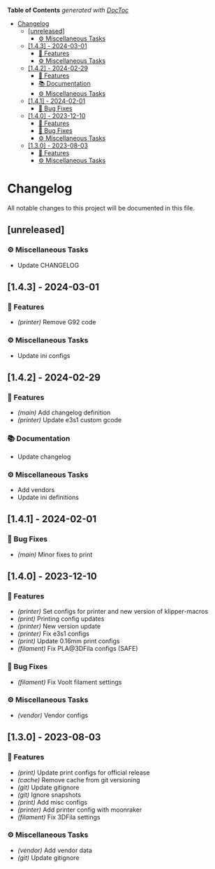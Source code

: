 <!-- START doctoc generated TOC please keep comment here to allow auto update -->
<!-- DON'T EDIT THIS SECTION, INSTEAD RE-RUN doctoc TO UPDATE -->
**Table of Contents**  *generated with [DocToc](https://github.com/thlorenz/doctoc)*

- [Changelog](#changelog)
  - [[unreleased]](#unreleased)
    - [⚙️ Miscellaneous Tasks](#-miscellaneous-tasks)
  - [[1.4.3] - 2024-03-01](#143---2024-03-01)
    - [🚀 Features](#-features)
    - [⚙️ Miscellaneous Tasks](#-miscellaneous-tasks-1)
  - [[1.4.2] - 2024-02-29](#142---2024-02-29)
    - [🚀 Features](#-features-1)
    - [📚 Documentation](#-documentation)
    - [⚙️ Miscellaneous Tasks](#-miscellaneous-tasks-2)
  - [[1.4.1] - 2024-02-01](#141---2024-02-01)
    - [🐛 Bug Fixes](#-bug-fixes)
  - [[1.4.0] - 2023-12-10](#140---2023-12-10)
    - [🚀 Features](#-features-2)
    - [🐛 Bug Fixes](#-bug-fixes-1)
    - [⚙️ Miscellaneous Tasks](#-miscellaneous-tasks-3)
  - [[1.3.0] - 2023-08-03](#130---2023-08-03)
    - [🚀 Features](#-features-3)
    - [⚙️ Miscellaneous Tasks](#-miscellaneous-tasks-4)

<!-- END doctoc generated TOC please keep comment here to allow auto update -->

# Changelog

All notable changes to this project will be documented in this file.

## [unreleased]

### ⚙️ Miscellaneous Tasks

- Update CHANGELOG

## [1.4.3] - 2024-03-01

### 🚀 Features

- *(printer)* Remove G92 code

### ⚙️ Miscellaneous Tasks

- Update ini configs

## [1.4.2] - 2024-02-29

### 🚀 Features

- *(main)* Add changelog definition
- *(printer)* Update e3s1 custom gcode

### 📚 Documentation

- Update changelog

### ⚙️ Miscellaneous Tasks

- Add vendors
- Update ini definitions

## [1.4.1] - 2024-02-01

### 🐛 Bug Fixes

- *(main)* Minor fixes to print

## [1.4.0] - 2023-12-10

### 🚀 Features

- *(printer)* Set configs for printer and new version of klipper-macros
- *(print)* Printing config updates
- *(printer)* New version update
- *(printer)* Fix e3s1 configs
- *(print)* Update 0.16mm print configs
- *(filament)* Fix PLA@3DFila configs (SAFE)

### 🐛 Bug Fixes

- *(filament)* Fix Voolt filament settings

### ⚙️ Miscellaneous Tasks

- *(vendor)* Vendor configs

## [1.3.0] - 2023-08-03

### 🚀 Features

- *(print)* Update print configs for official release
- *(cache)* Remove cache from git versioning
- *(git)* Update gitignore
- *(git)* Ignore snapshots
- *(print)* Add misc configs
- *(printer)* Add printer config with moonraker
- *(filament)* Fix 3DFila settings

### ⚙️ Miscellaneous Tasks

- *(vendor)* Add vendor data
- *(git)* Update gitignore

<!-- generated by git-cliff -->
